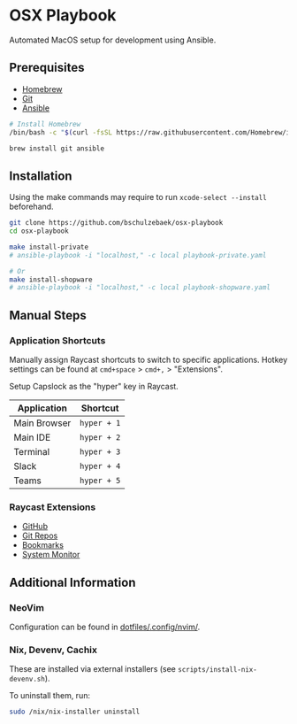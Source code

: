 # OSX Playbook

Automated MacOS setup for development using Ansible.

## Prerequisites

* [Homebrew](https://brew.sh/)
* [Git](https://git-scm.com/)
* [Ansible](https://docs.ansible.com/ansible/latest/installation_guide/intro_installation.html)

```bash
# Install Homebrew
/bin/bash -c "$(curl -fsSL https://raw.githubusercontent.com/Homebrew/install/HEAD/install.sh)"

brew install git ansible
```

## Installation

Using the make commands may require to run `xcode-select --install` beforehand.

```bash
git clone https://github.com/bschulzebaek/osx-playbook
cd osx-playbook

make install-private
# ansible-playbook -i "localhost," -c local playbook-private.yaml

# Or
make install-shopware
# ansible-playbook -i "localhost," -c local playbook-shopware.yaml
```

## Manual Steps

### Application Shortcuts

Manually assign Raycast shortcuts to switch to specific applications. Hotkey settings can be found at `cmd+space` > `cmd+,` > "Extensions".

Setup Capslock as the "hyper" key in Raycast.

| Application | Shortcut    |
|-------------|-------------|
| Main Browser | `hyper + 1` |
| Main IDE     | `hyper + 2` |
| Terminal    | `hyper + 3` |
| Slack       | `hyper + 4` |
| Teams | `hyper + 5` |

### Raycast Extensions

* [GitHub](https://raycast.com/raycast/github/)
* [Git Repos](https://raycast.com/moored/git-repos)
* [Bookmarks](https://raycast.com/raycast/browser-bookmarks)
* [System Monitor](https://raycast.com/hossammourad/raycast-system-monitor)

## Additional Information

### NeoVim

Configuration can be found in [dotfiles/.config/nvim/](dotfiles/.config/nvim/).

### Nix, Devenv, Cachix

These are installed via external installers (see `scripts/install-nix-devenv.sh`).

To uninstall them, run:

```bash
sudo /nix/nix-installer uninstall
```


